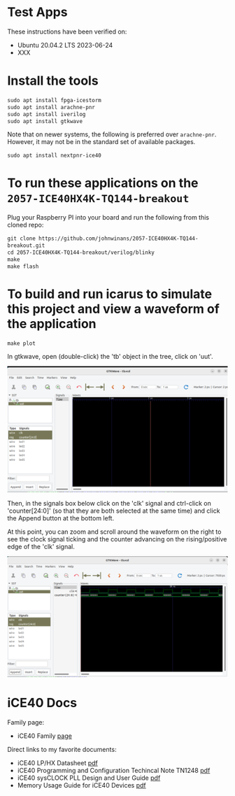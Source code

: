 # Test Apps

These instructions have been verified on:
- Ubuntu 20.04.2 LTS 2023-06-24
- XXX 

# Install the tools

	sudo apt install fpga-icestorm
	sudo apt install arachne-pnr
	sudo apt install iverilog
	sudo apt install gtkwave

Note that on newer systems, the following is preferred over `arachne-pnr`.  However, it 
may not be in the standard set of available packages.

	sudo apt install nextpnr-ice40

# To run these applications on the `2057-ICE40HX4K-TQ144-breakout`

Plug your Raspberry PI into your board and run the following from this cloned repo:

	git clone https://github.com/johnwinans/2057-ICE40HX4K-TQ144-breakout.git
	cd 2057-ICE40HX4K-TQ144-breakout/verilog/blinky
	make
	make flash

# To build and run icarus to simulate this project and view a waveform of the application

	make plot

In gtkwave, open (double-click) the 'tb' object in the tree, click on 'uut'. 

![selecting signals to view](./pics/selsig.png)


Then, in the signals box below click on the 'clk' signal and ctrl-click on 'counter[24:0]'
(so that they are both selected at the same time) and click the Append button at the 
bottom left.  

At this point, you can zoom and scroll around the waveform on the right to see the 
clock signal ticking and the counter advancing on the rising/positive edge of 
the 'clk' signal.

![selecting signals to view](./pics/waveform.png)


# iCE40 Docs

Family page:

- iCE40 Family [page](https://www.latticesemi.com/iCE40)

Direct links to my favorite documents:

- iCE40 LP/HX Datasheet [pdf](https://www.latticesemi.com/view_document?document_id=49312)
- iCE40 Programming and Configuration Techincal Note TN1248 [pdf](https://www.latticesemi.com/view_document?document_id=46502)
- iCE40 sysCLOCK PLL Design and User Guide [pdf](https://www.latticesemi.com/view_document?document_id=47778)
- Memory Usage Guide for iCE40 Devices [pdf](https://www.latticesemi.com/view_document?document_id=47775)
